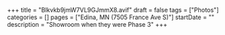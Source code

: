 +++
title = "Blkvkb9jmW7VL9GJmmX8.avif"
draft = false
tags = ["Photos"]
categories = []
pages = ["Edina, MN (7505 France Ave S)"]
startDate = ""
description = "Showroom when they were Phase 3"
+++
